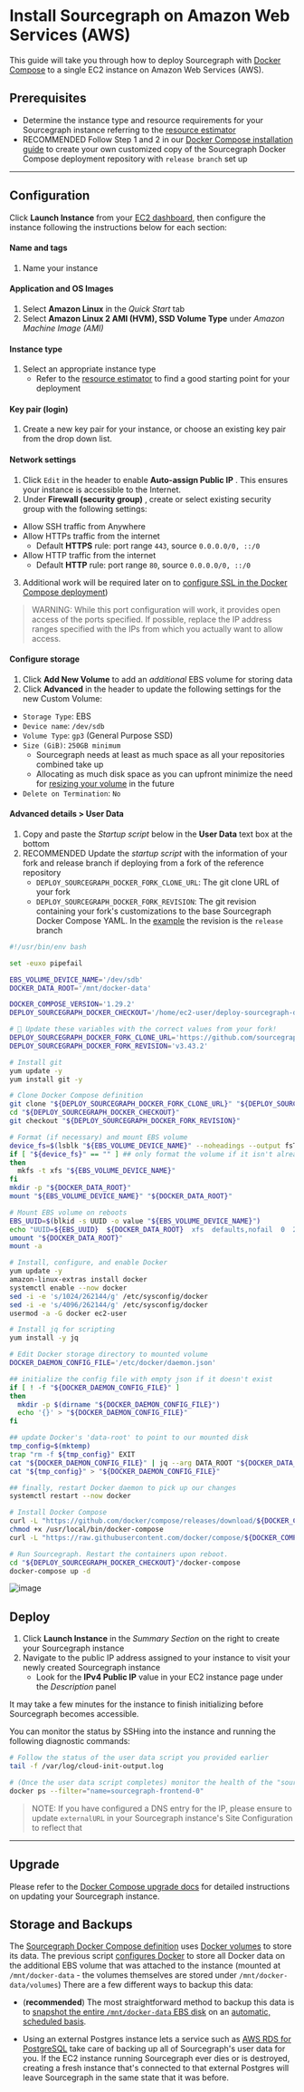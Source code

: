 # Install Sourcegraph on Amazon Web Services (AWS)

This guide will take you through how to deploy Sourcegraph with [Docker Compose](https://docs.docker.com/compose/) to a single EC2 instance on Amazon Web Services (AWS).

## Prerequisites

- Determine the instance type and resource requirements for your Sourcegraph instance referring to the [resource estimator](../resource_estimator.md)
- <span class="badge badge-critical">RECOMMENDED</span> Follow Step 1 and 2 in our [Docker Compose installation guide](https://docs.sourcegraph.com/admin/deploy/docker-compose#installation) to create your own customized copy of the Sourcegraph Docker Compose deployment repository with `release branch` set up

---

## Configuration

Click **Launch Instance** from your [EC2 dashboard](https://console.aws.amazon.com/ec2/v2/home), then configure the instance following the instructions below for each section:

#### Name and tags
1. Name your instance

#### Application and OS Images
1. Select **Amazon Linux** in the *Quick Start* tab
2. Select **Amazon Linux 2 AMI (HVM), SSD Volume Type** under *Amazon Machine Image (AMI)*

#### Instance type

1. Select an appropriate instance type
   * Refer to the [resource estimator](../resource_estimator.md) to find a good starting point for your deployment

#### Key pair (login)

1. Create a new key pair for your instance, or choose an existing key pair from the drop down list.

#### Network settings

1. Click `Edit` in the header to enable **Auto-assign Public IP** . This ensures your instance is accessible to the Internet.
2. Under **Firewall (security group)** , create or select existing security group with the following settings:
  * Allow SSH traffic from Anywhere
  * Allow HTTPs traffic from the internet
      * Default **HTTPS** rule: port range `443`, source `0.0.0.0/0, ::/0`
  * Allow HTTP traffic from the internet
      * Default **HTTP** rule: port range `80`, source `0.0.0.0/0, ::/0`
3. Additional work will be required later on to [configure SSL in the Docker Compose deployment](../../../admin/http_https_configuration.md#sourcegraph-via-docker-compose-caddy-2))

> WARNING: While this port configuration will work, it provides open access of the ports specified. If possible, replace the IP address ranges specified with the IPs from which you actually want to allow access.

#### Configure storage

1. Click **Add New Volume** to add an *additional* EBS volume for storing data
2. Click **Advanced** in the header to update the following settings for the new Custom Volume:
  * `Storage Type`: EBS
  * `Device name`: `/dev/sdb`
  * `Volume Type`: `gp3` (General Purpose SSD)
  * `Size (GiB)`: `250GB minimum`
      * Sourcegraph needs at least as much space as all your repositories combined take up
      * Allocating as much disk space as you can upfront minimize the need for [resizing your volume](https://aws.amazon.com/premiumsupport/knowledge-center/expand-root-ebs-linux/) in the future
  * `Delete on Termination`: `No`

#### Advanced details > User Data

1. Copy and paste the *Startup script* below in the **User Data** text box at the bottom
2. <span class="badge badge-critical">RECOMMENDED</span> Update the *startup script* with the information of your fork and release branch if deploying from a fork of the reference repository
    * `DEPLOY_SOURCEGRAPH_DOCKER_FORK_CLONE_URL`: The git clone URL of your fork
    * `DEPLOY_SOURCEGRAPH_DOCKER_FORK_REVISION`: The git revision containing your fork's customizations to the base Sourcegraph Docker Compose YAML. In the [example](index.md#step-3-configure-the-release-branch) the revision is the `release` branch

```bash
#!/usr/bin/env bash

set -euxo pipefail

EBS_VOLUME_DEVICE_NAME='/dev/sdb'
DOCKER_DATA_ROOT='/mnt/docker-data'

DOCKER_COMPOSE_VERSION='1.29.2'
DEPLOY_SOURCEGRAPH_DOCKER_CHECKOUT='/home/ec2-user/deploy-sourcegraph-docker'

# 🚨 Update these variables with the correct values from your fork!
DEPLOY_SOURCEGRAPH_DOCKER_FORK_CLONE_URL='https://github.com/sourcegraph/deploy-sourcegraph-docker.git'
DEPLOY_SOURCEGRAPH_DOCKER_FORK_REVISION='v3.43.2'

# Install git
yum update -y
yum install git -y

# Clone Docker Compose definition
git clone "${DEPLOY_SOURCEGRAPH_DOCKER_FORK_CLONE_URL}" "${DEPLOY_SOURCEGRAPH_DOCKER_CHECKOUT}"
cd "${DEPLOY_SOURCEGRAPH_DOCKER_CHECKOUT}"
git checkout "${DEPLOY_SOURCEGRAPH_DOCKER_FORK_REVISION}"

# Format (if necessary) and mount EBS volume
device_fs=$(lsblk "${EBS_VOLUME_DEVICE_NAME}" --noheadings --output fsType)
if [ "${device_fs}" == "" ] ## only format the volume if it isn't already formatted
then
  mkfs -t xfs "${EBS_VOLUME_DEVICE_NAME}"
fi
mkdir -p "${DOCKER_DATA_ROOT}"
mount "${EBS_VOLUME_DEVICE_NAME}" "${DOCKER_DATA_ROOT}"

# Mount EBS volume on reboots
EBS_UUID=$(blkid -s UUID -o value "${EBS_VOLUME_DEVICE_NAME}")
echo "UUID=${EBS_UUID}  ${DOCKER_DATA_ROOT}  xfs  defaults,nofail  0  2" >> '/etc/fstab'
umount "${DOCKER_DATA_ROOT}"
mount -a

# Install, configure, and enable Docker
yum update -y
amazon-linux-extras install docker
systemctl enable --now docker
sed -i -e 's/1024/262144/g' /etc/sysconfig/docker
sed -i -e 's/4096/262144/g' /etc/sysconfig/docker
usermod -a -G docker ec2-user

# Install jq for scripting
yum install -y jq

# Edit Docker storage directory to mounted volume
DOCKER_DAEMON_CONFIG_FILE='/etc/docker/daemon.json'

## initialize the config file with empty json if it doesn't exist
if [ ! -f "${DOCKER_DAEMON_CONFIG_FILE}" ]
then
  mkdir -p $(dirname "${DOCKER_DAEMON_CONFIG_FILE}")
  echo '{}' > "${DOCKER_DAEMON_CONFIG_FILE}"
fi

## update Docker's 'data-root' to point to our mounted disk
tmp_config=$(mktemp)
trap "rm -f ${tmp_config}" EXIT
cat "${DOCKER_DAEMON_CONFIG_FILE}" | jq --arg DATA_ROOT "${DOCKER_DATA_ROOT}" '.["data-root"]=$DATA_ROOT' > "${tmp_config}"
cat "${tmp_config}" > "${DOCKER_DAEMON_CONFIG_FILE}"

## finally, restart Docker daemon to pick up our changes
systemctl restart --now docker

# Install Docker Compose
curl -L "https://github.com/docker/compose/releases/download/${DOCKER_COMPOSE_VERSION}/docker-compose-$(uname -s)-$(uname -m)" -o /usr/local/bin/docker-compose
chmod +x /usr/local/bin/docker-compose
curl -L "https://raw.githubusercontent.com/docker/compose/${DOCKER_COMPOSE_VERSION}/contrib/completion/bash/docker-compose" -o /etc/bash_completion.d/docker-compose

# Run Sourcegraph. Restart the containers upon reboot.
cd "${DEPLOY_SOURCEGRAPH_DOCKER_CHECKOUT}"/docker-compose
docker-compose up -d
```

![image](https://user-images.githubusercontent.com/68532117/188503178-6072319e-74c8-439c-b270-cb32ef8ff7df.png)

## Deploy

1. Click **Launch Instance** in the *Summary Section* on the right to create your Sourcegraph instance
2. Navigate to the public IP address assigned to your instance to visit your newly created Sourcegraph instance
      - Look for the **IPv4 Public IP** value in your EC2 instance page under the *Description* panel

It may take a few minutes for the instance to finish initializing before Sourcegraph becomes accessible. 

You can monitor the status by SSHing into the instance and running the following diagnostic commands:

```bash
# Follow the status of the user data script you provided earlier
tail -f /var/log/cloud-init-output.log

# (Once the user data script completes) monitor the health of the "sourcegraph-frontend" container
docker ps --filter="name=sourcegraph-frontend-0"
```

> NOTE: If you have configured a DNS entry for the IP, please ensure to update `externalURL` in your Sourcegraph instance's Site Configuration to reflect that

---

## Upgrade

Please refer to the [Docker Compose upgrade docs](upgrade.md) for detailed instructions on updating your Sourcegraph instance.

## Storage and Backups

The [Sourcegraph Docker Compose definition](https://github.com/sourcegraph/deploy-sourcegraph-docker/blob/master/docker-compose/docker-compose.yaml) uses [Docker volumes](https://docs.docker.com/storage/volumes/) to store its data. The previous script [configures Docker](https://docs.docker.com/engine/reference/commandline/dockerd/#daemon-configuration-file) to store all Docker data on the additional EBS volume that was attached to the instance (mounted at `/mnt/docker-data` - the volumes themselves are stored under `/mnt/docker-data/volumes`) There are a few different ways to backup this data:

* (**recommended**) The most straightforward method to backup this data is to [snapshot the entire `/mnt/docker-data` EBS disk](https://docs.aws.amazon.com/AWSEC2/latest/UserGuide/ebs-creating-snapshot.html) on an [automatic, scheduled basis](https://docs.aws.amazon.com/AWSEC2/latest/UserGuide/snapshot-lifecycle.html).

* Using an external Postgres instance lets a service such as [AWS RDS for PostgreSQL](https://aws.amazon.com/rds/) take care of backing up all of Sourcegraph's user data for you. If the EC2 instance running Sourcegraph ever dies or is destroyed, creating a fresh instance that's connected to that external Postgres will leave Sourcegraph in the same state that it was before.
